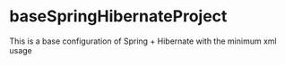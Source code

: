 # baseSpringHibernateProject
This is a base configuration of Spring + Hibernate with the minimum xml usage
